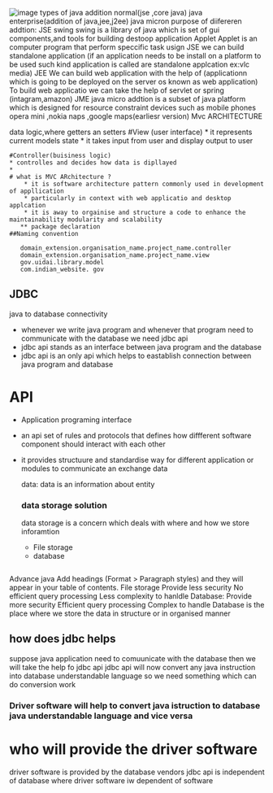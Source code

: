 ![image](https://github.com/321999/Advance_Java/assets/73833132/c090be5d-cd1f-464d-9204-6e0c46690bd7)
types of java addition 
	normal(jse ,core java)
	java enterprise(addition of java,jee,j2ee) 
	java micron 
purpose of diifereren addtion:
	JSE 
		swing
		     swing is a library of java which is set of gui components,and tools for building destoop application 
		Applet
		     Applet is an computer program that perform speccific task 
			usign JSE we can build standalone application (if an application needs to be install on a platform to be used such kind application is called are standalone applcation ex:vlc media)
	JEE
		We can build web application with the help of (applicationn which is going to be deployed on the server os known as web application)
		To build web applicatio we can take the help of servlet or spring (intagram,amazon)
	JME 
		java micro addtion is a subset of java platform which is designed for resource constraint devices such as mobile phones
		opera mini ,nokia naps ,google maps(earliesr version) 
	Mvc ARCHITECTURE 

 data logic,where getters an setters 
 	#View (user interface)
  	* it represents current models state 
   	* it takes input from user and display output to user

 	#Controller(buisiness logic)
  	* controlles and decides how data is dipllayed
   	* 
    # what is MVC ARchitecture ?
    	* it is software architecture pattern commonly used in development of appllication 
     	* particularly in context with web applicatio and desktop applcation 
      	* it is away to orgainise and structure a code to enhance the maintainability modularity and scalability 
       ** package declaration 
	##Naming convention
 ```
	domain_extension.organisation_name.project_name.controller
  	domain_extension.organisation_name.project_name.view
   	gov.uidai.library.model
	com.indian_website. gov
 ```
## JDBC 
java to database connectivity 
* whenever we write java program and whenever that program need to communicate with the database we need jdbc api
* jdbc api stands as an interface between java program and the database
* jdbc api is an only api which helps to eastablish connection between java program and database
# API 
* Application programing interface
* an api set of rules and protocols that defines how diffferent software component should interact with each other
* it provides structuure and standardise way for different application or modules to communicate an exchange data

  data:
  data is an information about entity

  ### data storage solution
  	data storage is a concern which deals with where and how we store inforamtion
  	* File storage
  	* database
  ```
Advance java
Add headings (Format > Paragraph styles) and they will appear in your table of contents.
File storage 
Provide less security 
No efficient query processing 
Less complexity to hanldle
Database:
Provide more security 
Efficient query processing 
Complex to handle 
Database is the place where we store the data in structure or in organised manner 
  

## how does jdbc helps

suppose java application need to comuunicate with the database then we will take the help fo jdbc api
jdbc api will now convert any java instruction into database understandable language
so we need something which can do conversion work 

### Driver software will help to convert java istruction to database java understandable language and vice versa 

# who will provide the driver software 
driver software is provided by the database vendors 
jdbc api is independent of database 
where driver software iw dependent of software 
  
  
